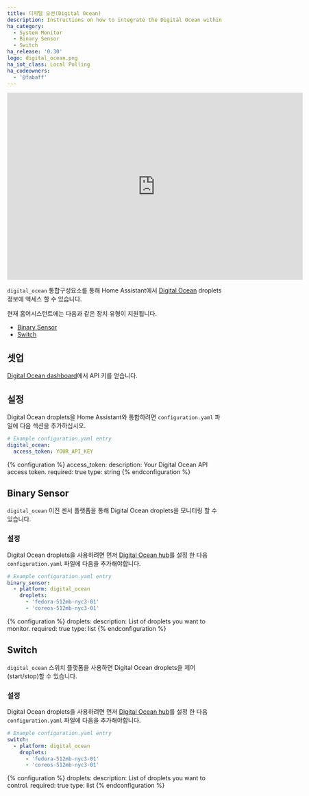 ```yaml
---
title: 디지털 오션(Digital Ocean)
description: Instructions on how to integrate the Digital Ocean within Home Assistant.
ha_category:
  - System Monitor
  - Binary Sensor
  - Switch
ha_release: '0.30'
logo: digital_ocean.png
ha_iot_class: Local Polling
ha_codeowners:
  - '@fabaff'
---
```


<iframe width="690" height="437" src="https://www.youtube.com/embed/vHZLCahai4Q" frameborder="0" allow="accelerometer; autoplay; encrypted-media; gyroscope; picture-in-picture" allowfullscreen></iframe>

`digital_ocean` 통합구성요소를 통해 Home Assistant에서 [Digital Ocean](https://www.digitalocean.com/) droplets 정보에 액세스 할 수 있습니다.

현재 홈어시스턴트에는 다음과 같은 장치 유형이 지원됩니다.

- [Binary Sensor](/integrations/digital_ocean/#binary-sensor)
- [Switch](/integrations/digital_ocean/#switch)

## 셋업

[Digital Ocean dashboard](https://cloud.digitalocean.com/settings/api/tokens)에서 API 키를 얻습니다.

## 설정

Digital Ocean droplets을 Home Assistant와 통합하려면 `configuration.yaml` 파일에 다음 섹션을 추가하십시오.

```yaml
# Example configuration.yaml entry
digital_ocean:
  access_token: YOUR_API_KEY
```

{% configuration %}
access_token:
  description: Your Digital Ocean API access token.
  required: true
  type: string
{% endconfiguration %}

## Binary Sensor

`digital_ocean` 이진 센서 플랫폼을 통해 Digital Ocean droplets을 모니터링 할 수 있습니다.

### 설정

Digital Ocean droplets을 사용하려면 먼저 [Digital Ocean hub](/integrations/digital_ocean/)를 설정 한 다음 `configuration.yaml` 파일에 다음을 추가해야합니다.

```yaml
# Example configuration.yaml entry
binary_sensor:
  - platform: digital_ocean
    droplets:
      - 'fedora-512mb-nyc3-01'
      - 'coreos-512mb-nyc3-01'
```

{% configuration %}
droplets:
  description: List of droplets you want to monitor.
  required: true
  type: list
{% endconfiguration %}

## Switch

`digital_ocean` 스위치 플랫폼을 사용하면 Digital Ocean droplets을 제어(start/stop)할 수 있습니다.

### 설정

Digital Ocean droplets을 사용하려면 먼저 [Digital Ocean hub](/integrations/digital_ocean/)를 설정 한 다음 `configuration.yaml` 파일에 다음을 추가해야합니다.

```yaml
# Example configuration.yaml entry
switch:
  - platform: digital_ocean
    droplets:
      - 'fedora-512mb-nyc3-01'
      - 'coreos-512mb-nyc3-01'
```

{% configuration %}
droplets:
  description: List of droplets you want to control.
  required: true
  type: list
{% endconfiguration %}
